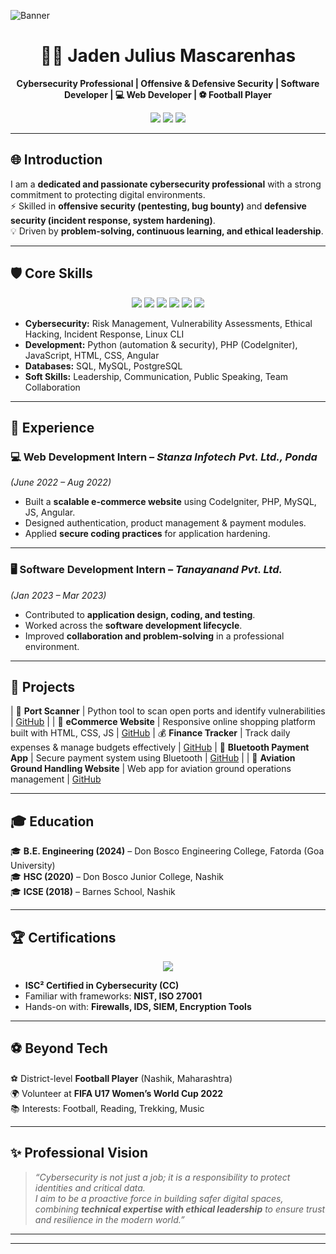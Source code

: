 <!-- Banner -->
![Banner](https://capsule-render.vercel.app/api?type=wave&color=0:0f2027,100:2c5364&height=200&section=header&text=Jaden%20Mascarenhas&fontSize=40&fontColor=ffffff)

<h1 align="center">👨‍💻 Jaden Julius Mascarenhas</h1>
<p align="center">
  <b>Cybersecurity Professional | Offensive & Defensive Security | Software Developer | 💻 Web Developer | ⚽ Football Player  </b>
</p>

<p align="center">
  <a href="mailto:jadenmascarenhas9@gmail.com"><img src="https://img.shields.io/badge/Email-Contact-red?style=for-the-badge&logo=gmail"></a>
  <a href="https://www.linkedin.com/in/jaden-mascarenhass-989b6a254/"><img src="https://img.shields.io/badge/LinkedIn-Connect-blue?style=for-the-badge&logo=linkedin"></a>
  <a href="https://github.com/jaden-mas1010"><img src="https://img.shields.io/badge/GitHub-Profile-black?style=for-the-badge&logo=github"></a>
</p>

---

## 🌐 Introduction  

I am a **dedicated and passionate cybersecurity professional** with a strong commitment to protecting digital environments.  
⚡ Skilled in **offensive security (pentesting, bug bounty)** and **defensive security (incident response, system hardening)**.  
💡 Driven by **problem-solving, continuous learning, and ethical leadership**.  

---

## 🛡️ Core Skills  

<p align="center">
  <img src="https://img.shields.io/badge/Cybersecurity-🔐-blue?style=for-the-badge">
  <img src="https://img.shields.io/badge/Python-🐍-3776AB?style=for-the-badge&logo=python&logoColor=white">
  <img src="https://img.shields.io/badge/PHP-🖥️-777BB4?style=for-the-badge&logo=php&logoColor=white">
  <img src="https://img.shields.io/badge/JavaScript-⚡-F7DF1E?style=for-the-badge&logo=javascript&logoColor=black">
  <img src="https://img.shields.io/badge/Linux-🐧-FCC624?style=for-the-badge&logo=linux&logoColor=black">
  <img src="https://img.shields.io/badge/SQL-📊-336791?style=for-the-badge&logo=postgresql&logoColor=white">
</p>

- **Cybersecurity:** Risk Management, Vulnerability Assessments, Ethical Hacking, Incident Response, Linux CLI  
- **Development:** Python (automation & security), PHP (CodeIgniter), JavaScript, HTML, CSS, Angular  
- **Databases:** SQL, MySQL, PostgreSQL  
- **Soft Skills:** Leadership, Communication, Public Speaking, Team Collaboration  

---

## 💼 Experience  

### 💻 Web Development Intern – *Stanza Infotech Pvt. Ltd., Ponda*  
*(June 2022 – Aug 2022)*  
- Built a **scalable e-commerce website** using CodeIgniter, PHP, MySQL, JS, Angular.  
- Designed authentication, product management & payment modules.  
- Applied **secure coding practices** for application hardening.  

---

### 🖥️ Software Development Intern – *Tanayanand Pvt. Ltd.*  
*(Jan 2023 – Mar 2023)*  
- Contributed to **application design, coding, and testing**.  
- Worked across the **software development lifecycle**.  
- Improved **collaboration and problem-solving** in a professional environment.  

---

## 🚀 Projects  
| 🔎 **Port Scanner** | Python tool to scan open ports and identify vulnerabilities | [GitHub](https://github.com/jaden-mas1010/port-scanner) |
| 🛒 **eCommerce Website** | Responsive online shopping platform built with HTML, CSS, JS | [GitHub](https://github.com/jaden-mas1010/ecommerce-website) 
| 💰 **Finance Tracker** | Track daily expenses & manage budgets effectively | [GitHub](https://github.com/jaden-mas1010/Finance-Tracker)
| 📱 **Bluetooth Payment App** | Secure payment system using Bluetooth | [GitHub](https://github.com/jaden-mas1010/Bluetooth-payment-app) |
| 🛫 **Aviation Ground Handling Website** | Web app for aviation ground operations management | [GitHub](https://github.com/jaden-mas1010/Aviation-Ground-Handling-Website)

---

## 🎓 Education  

🎓 **B.E. Engineering (2024)** – Don Bosco Engineering College, Fatorda (Goa University)  
🎓 **HSC (2020)** – Don Bosco Junior College, Nashik  
🎓 **ICSE (2018)** – Barnes School, Nashik  

---

## 🏆 Certifications  

<p align="center">
  <img src="https://img.shields.io/badge/ISC²-Certified%20in%20Cybersecurity%20(CC)-2E8B57?style=for-the-badge&logo=isc2&logoColor=white">
</p>

- **ISC² Certified in Cybersecurity (CC)**  
- Familiar with frameworks: **NIST, ISO 27001**  
- Hands-on with: **Firewalls, IDS, SIEM, Encryption Tools**  

---

## ⚽ Beyond Tech  

⚽ District-level **Football Player** (Nashik, Maharashtra)  
🌍 Volunteer at **FIFA U17 Women’s World Cup 2022**  
📚 Interests: Football, Reading, Trekking, Music  

---

## ✨ Professional Vision  

> *“Cybersecurity is not just a job; it is a responsibility to protect identities and critical data.  
I aim to be a proactive force in building safer digital spaces, combining **technical expertise with ethical leadership** to ensure trust and resilience in the modern world.”*  

---




--------------------------------------------

